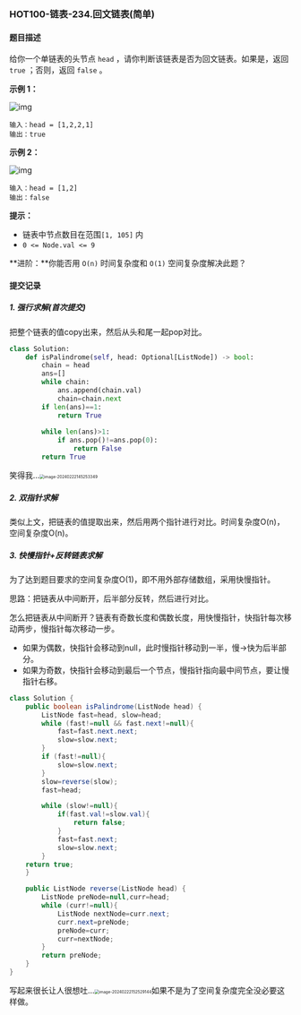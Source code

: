 ### HOT100-链表-234.回文链表(简单)

#### 题目描述

给你一个单链表的头节点 `head` ，请你判断该链表是否为回文链表。如果是，返回 `true` ；否则，返回 `false` 。



**示例 1：**

![img](https://assets.leetcode.com/uploads/2021/03/03/pal1linked-list.jpg)

```
输入：head = [1,2,2,1]
输出：true
```

**示例 2：**

![img](https://assets.leetcode.com/uploads/2021/03/03/pal2linked-list.jpg)

```
输入：head = [1,2]
输出：false
```

 

**提示：**

- 链表中节点数目在范围`[1, 105]` 内
- `0 <= Node.val <= 9`

 

**进阶：**你能否用 `O(n)` 时间复杂度和 `O(1)` 空间复杂度解决此题？





#### 提交记录

##### 1. 强行求解(首次提交)

把整个链表的值copy出来，然后从头和尾一起pop对比。

```python
class Solution:
    def isPalindrome(self, head: Optional[ListNode]) -> bool:
        chain = head
        ans=[]
        while chain:
            ans.append(chain.val)
            chain=chain.next
        if len(ans)==1:
            return True
        
        while len(ans)>1:
            if ans.pop()!=ans.pop(0):
                return False
        return True
```

笑得我...<img src="C:\Users\Gaga\AppData\Roaming\Typora\typora-user-images\image-20240222145253349.png" alt="image-20240222145253349" style="zoom:50%;" />



##### 2. 双指针求解

类似上文，把链表的值提取出来，然后用两个指针进行对比。时间复杂度O(n)，空间复杂度O(n)。



##### 3. 快慢指针+反转链表求解

为了达到题目要求的空间复杂度O(1)，即不用外部存储数组，采用快慢指针。

思路：把链表从中间断开，后半部分反转，然后进行对比。

怎么把链表从中间断开？链表有奇数长度和偶数长度，用快慢指针，快指针每次移动两步，慢指针每次移动一步。

- 如果为偶数，快指针会移动到null，此时慢指针移动到一半，慢→快为后半部分。
- 如果为奇数，快指针会移动到最后一个节点，慢指针指向最中间节点，要让慢指针右移。

````java
class Solution {
    public boolean isPalindrome(ListNode head) {
        ListNode fast=head, slow=head;
        while (fast!=null && fast.next!=null){
            fast=fast.next.next;
            slow=slow.next;
        }
        if (fast!=null){
            slow=slow.next;
        }
        slow=reverse(slow);
        fast=head;

        while (slow!=null){
            if(fast.val!=slow.val){
                return false;
            }
            fast=fast.next;
            slow=slow.next;
        }
    return true;
    }

    public ListNode reverse(ListNode head) {
        ListNode preNode=null,curr=head;
        while (curr!=null){
            ListNode nextNode=curr.next;
            curr.next=preNode;
            preNode=curr;
            curr=nextNode;
        }
        return preNode;
    }
}
````

写起来很长让人很想吐...<img src="C:\Users\Gaga\AppData\Roaming\Typora\typora-user-images\image-20240222152529144.png" alt="image-20240222152529144" style="zoom:50%;" />如果不是为了空间复杂度完全没必要这样做。
